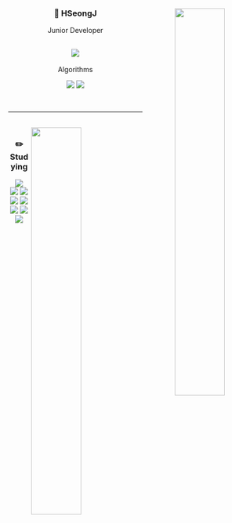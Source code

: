 <div align="center">

  <a href="https://solved.ac/cal8847">
    <img align="right" width="45%" src="http://mazassumnida.wtf/api/v2/generate_badge?boj=cal8847" />
  </a>

  ### 🐤 HSeongJ
  

  Junior Developer

  
  <a href="mailto:cal9008@gmail.com" target="_blank"><img src="https://img.shields.io/badge/cal9008@gmail.com-EA4335?style=flat-square&logo=Gmail&logoColor=white"/></a>
  ---

  <p>
    Algorithms
  </p>

  <p>
    <img src="https://img.shields.io/badge/Java-007396?style=flat-square&logo=java&logoColor=white"/></a>
    <img src="https://img.shields.io/badge/C++-00599C?style=flat-square&logo=C%2B%2B&logoColor=white"/></a>
  </p>
  
</div>

<br>
  
 ---

 <br>
<img align="right" width="45%"  src="https://github-readme-stats.vercel.app/api/top-langs/?username=HSeongJ&theme=dracula&langs_count=10" />

<div align="center">

  ### ✏️ Studying
  
  <img src="https://img.shields.io/badge/Spring-6DB33F?style=flat-square&logo=Spring&logoColor=white"/>
  <br>

<!--<img src="https://img.shields.io/badge/Kotlin-0095D5?style=flat-square&logo=kotlin&logoColor=white"/>
  <img src="https://img.shields.io/badge/Swift-FA7343?style=flat-square&logo=swift&logoColor=white"/>-->
  <img src="https://img.shields.io/badge/Java-007396?style=flat-square&logo=java&logoColor=white"/>
  <img src="https://img.shields.io/badge/C++-00599C?style=flat-square&logo=C%2B%2B&logoColor=white"/>
  <br>
  
  <img src="https://img.shields.io/badge/Mysql-4479A1?style=flat-square&logo=Mysql&logoColor=white"/>
  <img src="https://img.shields.io/badge/Oracle-F80000?style=flat-square&logo=Oracle&logoColor=white"/>
  <br>

  <img src="https://img.shields.io/badge/Eclipse-2C2255?style=flat-square&logo=eclipse&logoColor=white"/>
  <img src="https://img.shields.io/badge/IDEA-000000?style=flat-square&logo=jetbrains&logoColor=white"/>
  <img src="https://img.shields.io/badge/VSCode-007ACC?style=flat-square&logo=visualstudiocode&logoColor=white"/>
  <!--<img src="https://img.shields.io/badge/XCode-147EFB?style=flat-square&logo=xcode&logoColor=white"/>-->
  <br>
</div>
